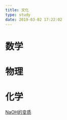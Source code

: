```yaml
---
title: 文化
type: study
date: 2019-03-02 17:22:02
---
```


# 数学

# 物理

# 化学

[$\text{NaOH}$的变质](../2019/03/02/study/chemistry/9/2/NaOH变质/index.html)
